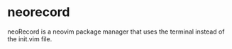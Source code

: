 # neorecord
neoRecord is a neovim package manager that uses the terminal instead of the init.vim file.
